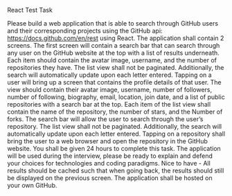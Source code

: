 React Test Task


Please build a web application that is able to search through GitHub users and their corresponding projects using the GitHub api: https://docs.github.com/en/rest using React. The application shall contain 2 screens.
The first screen will contain a search bar that can search through any user on the GitHub website at the top with a list of results underneath.  Each item should contain the avatar image, username, and the number of repositories they have.  The list view shall not be paginated.  Additionally, the search will automatically update upon each letter entered.
Tapping on a user will bring up a screen that contains the profile details of that user.  The view should contain their avatar image, username, number of followers, number of following, biography, email, location, join date, and a list of public repositories with a search bar at the top. Each item of the list view shall contain the name of the repository, the number of stars, and the Number of forks. The search bar will allow the user to search through the user’s repository. The list view shall not be paginated. Additionally, the search will automatically update upon each letter entered.
Tapping on a repository shall bring the user to a web browser and open the repository in the GitHub website.
You shall be given 24 hours to complete this task.
The application will be used during the interview, please be ready to explain and defend your choices for technologies and coding paradigms.
Nice to have - All results should be cached such that when going back, the results should still be displayed on the previous screen.
The application shall be hosted on your own GitHub.
